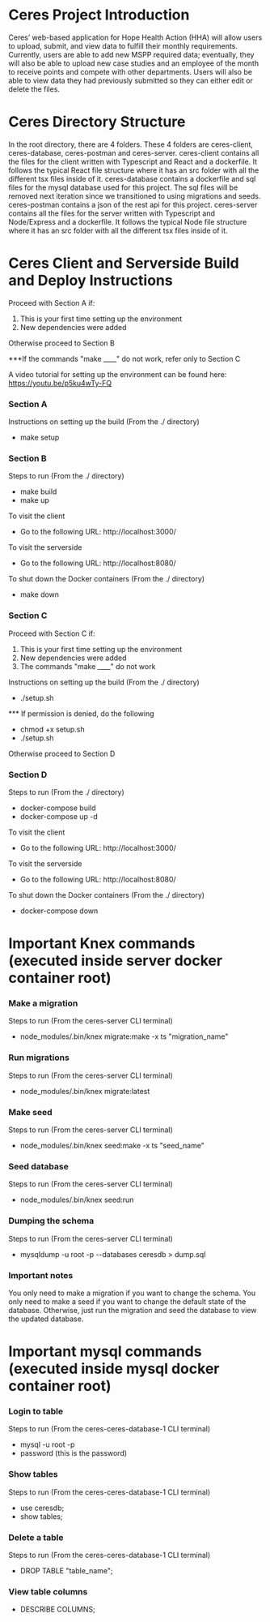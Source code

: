 <h1>Ceres Project Introduction</h1>

Ceres’ web-based application for Hope Health Action (HHA) will allow users to upload, submit, and view data to fulfill their monthly requirements. Currently, users are able to add new MSPP required
data; eventually, they will also be able to upload new case studies and an employee of the month to receive points and compete with other departments. Users will also be able to view data they had
previously submitted so they can either edit or delete the files.<br>

<h1>Ceres Directory Structure</h1>

In the root directory, there are 4 folders. These 4 folders are ceres-client, ceres-database, ceres-postman and ceres-server. ceres-client contains all the files for the client written with Typescript
and React and a dockerfile. It follows the typical React file structure where it has an src folder with all the different tsx files inside of it. ceres-database contains a dockerfile and sql files for
the mysql database used for this project. The sql files will be removed next iteration since we transitioned to using migrations and seeds. ceres-postman contains a json of the rest api for this
project. ceres-server contains all the files for the server written with Typescript and Node/Express and a dockerfile. It follows the typical Node file structure where it has an src folder with all
the different tsx files inside of it. <br>

<h1>Ceres Client and Serverside Build and Deploy Instructions</h1>

Proceed with Section A if:<br>

1. This is your first time setting up the environment<br>
2. New dependencies were added<br>

Otherwise proceed to Section B<br>

\*\*\*If the commands "make \_\_\_\_" do not work, refer only to Section C<br>

A video tutorial for setting up the environment can be found here: https://youtu.be/p5ku4wTy-FQ<br>

<h3>Section A</h3>

Instructions on setting up the build (From the ./ directory)<br>

- make setup<br>

<h3>Section B</h3>

Steps to run (From the ./ directory) <br>

- make build<br>
- make up<br>

To visit the client <br>

- Go to the following URL: http://localhost:3000/<br>

To visit the serverside <br>

- Go to the following URL: http://localhost:8080/<br>

To shut down the Docker containers (From the ./ directory)<br>

- make down<br>

<h3>Section C</h3>

Proceed with Section C if:<br>

1. This is your first time setting up the environment<br>
2. New dependencies were added<br>
3. The commands "make \_\_\_\_" do not work<br>

Instructions on setting up the build (From the ./ directory)<br>

- ./setup.sh<br>

\*\*\* If permission is denied, do the following<br>

- chmod +x setup.sh<br>
- ./setup.sh<br>

Otherwise proceed to Section D<br>

<h3>Section D</h3>

Steps to run (From the ./ directory) <br>

- docker-compose build<br>
- docker-compose up -d<br>

To visit the client <br>

- Go to the following URL: http://localhost:3000/<br>

To visit the serverside <br>

- Go to the following URL: http://localhost:8080/<br>

To shut down the Docker containers (From the ./ directory)<br>

- docker-compose down<br>

<h1>Important Knex commands (executed inside server docker container root)</h1>

<h3>Make a migration</h3>
Steps to run (From the ceres-server CLI terminal) <br>

- node_modules/.bin/knex migrate:make -x ts "migration_name"<br>

<h3>Run migrations</h3>
Steps to run (From the ceres-server CLI terminal)<br>

- node_modules/.bin/knex migrate:latest<br>

<h3>Make seed</h3>
Steps to run (From the ceres-server CLI terminal)<br>

- node_modules/.bin/knex seed:make -x ts "seed_name"<br>

<h3>Seed database</h3>
Steps to run (From the ceres-server CLI terminal)<br>

- node_modules/.bin/knex seed:run<br>

<h3>Dumping the schema</h3>
Steps to run (From the ceres-server CLI terminal)<br>

- mysqldump -u root -p --databases ceresdb > dump.sql<br>

<h3> Important notes </h3>
<p>You only need to make a migration if you want to change the schema. You only need to make a seed if you want to change the default state of the database. Otherwise, just run the migration and seed the database to view the updated database.</p>

<h1>Important mysql commands (executed inside mysql docker container root)</h1>

<h3>Login to table</h3>
Steps to run (From the ceres-ceres-database-1 CLI terminal)

- mysql -u root -p<br>
- password (this is the password)<br>

<h3>Show tables</h3>
Steps to run (From the ceres-ceres-database-1 CLI terminal)

- use ceresdb;<br>
- show tables;<br>

<h3>Delete a table</h3>
Steps to run (From the ceres-ceres-database-1 CLI terminal)

- DROP TABLE "table_name"; <br>

<h3> View table columns </h3>

- DESCRIBE COLUMNS; <br>
